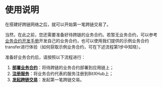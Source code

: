 # 使用说明

在搭建好跨链网络之后，就可以开始第一笔跨链交易了。

当然，在此之前，您还需要准备好待跨链的业务合约。若暂无业务合约，可以参考[业务合约开发手册](../../../dev/cross_contract/#_3)开发自己的业务合约，也可以使用我们提供的示例业务合约transfer进行体验（如何获取示例业务合约，可在下述流程第1步中知晓）。

准备好业务合约后，请按照以下流程进行：

1. **[部署业务合约](../deploy_business_contract)**：将待跨链的业务合约部署到应用链上；
2. **[注册服务](../register_service)**：将业务合约代表的服务注册到BitXHub上；
3. **[发起跨链交易](../start_transaction)**：发起第一笔跨链交易。
